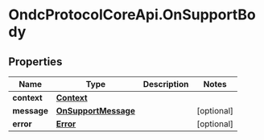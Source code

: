 # OndcProtocolCoreApi.OnSupportBody

## Properties
Name | Type | Description | Notes
------------ | ------------- | ------------- | -------------
**context** | [**Context**](Context.md) |  | 
**message** | [**OnSupportMessage**](OnSupportMessage.md) |  | [optional] 
**error** | [**Error**](Error.md) |  | [optional] 
